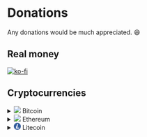 # Donations

Any donations would be much appreciated. 😄

## Real money

[![ko-fi](https://ko-fi.com/img/githubbutton_sm.svg)](https://ko-fi.com/rebeccastevens)

## Cryptocurrencies

<details>
<summary><img src="https://raw.githubusercontent.com/get-icon/geticon/master/icons/bitcoin.svg" height="16"> Bitcoin</summary>

![bitcoin address QR code](https://raw.githubusercontent.com/RebeccaStevens/RebeccaStevens/main/assets/cryptocurrencies/wallets/bitcoin.png)\
bc1qgr2xwvkpztsaq9kplud84r3dfz4g3e7d5c5lxm

</details>

<details>
<summary><img src="https://raw.githubusercontent.com/get-icon/geticon/master/icons/ethereum.svg" height="16"> Ethereum</summary>

![ethereum address QR code](https://raw.githubusercontent.com/RebeccaStevens/RebeccaStevens/main/assets/cryptocurrencies/wallets/ethereum.png)\
0x643769d1DD2Cb912656dAA27C1b97e5A81EF9fd2

</details>

<details>
<summary><img src="https://raw.githubusercontent.com/RebeccaStevens/RebeccaStevens/main/assets/cryptocurrencies/logos/ltc.svg" height="16"> Litecoin</summary>

![litecoin address QR code](https://raw.githubusercontent.com/RebeccaStevens/RebeccaStevens/main/assets/cryptocurrencies/wallets/litecoin.png)\
ltc1qxr7p6z4hrh87g9mjjk67chyduwrh2nfrpxksjv

</details>
